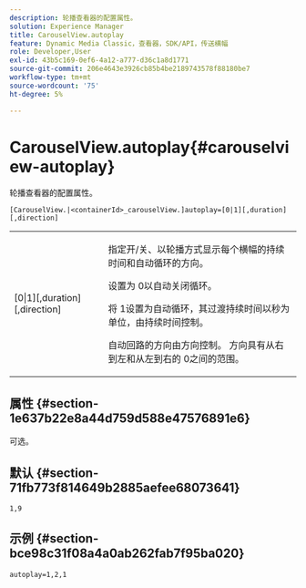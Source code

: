 ```yaml
---
description: 轮播查看器的配置属性。
solution: Experience Manager
title: CarouselView.autoplay
feature: Dynamic Media Classic，查看器，SDK/API，传送横幅
role: Developer,User
exl-id: 43b5c169-0ef6-4a12-a777-d36c1a8d1771
source-git-commit: 206e4643e3926cb85b4be2189743578f88180be7
workflow-type: tm+mt
source-wordcount: '75'
ht-degree: 5%

---
```


# CarouselView.autoplay{#carouselview-autoplay}

轮播查看器的配置属性。

`[CarouselView.|<containerId>_carouselView.]autoplay=[0|1][,duration][,direction]`

<table id="table_441553CD34C94A58A9D7CBF772DEDDB6"> 
 <tbody> 
  <tr> 
   <td colname="col1"> <p> <span class="codeph">[0|1][,duration][,direction]</span> </p> </td> 
   <td colname="col2"> <p> 指定开/关、以轮播方式显示每个横幅的持续时间和自动循环的方向。 </p> <p>设置为<span class="codeph"> 0</span>以自动关闭循环。 </p> <p>将<span class="codeph"> 1</span>设置为自动循环，其过渡持续时间以秒为单位，由<span class="codeph">持续时间</span>控制。 </p> <p>自动回路的方向由<span class="codeph">方向</span>控制。 <span class="codeph">方向</span>具有从右到左和从左到右的<span class="codeph"> 0</span>之间的范围。<span class="codeph"></span> </p> </td> 
  </tr> 
 </tbody> 
</table>

## 属性 {#section-1e637b22e8a44d759d588e47576891e6}

可选。

## 默认 {#section-71fb773f814649b2885aefee68073641}

`1,9`

## 示例 {#section-bce98c31f08a4a0ab262fab7f95ba020}

```
autoplay=1,2,1
```
